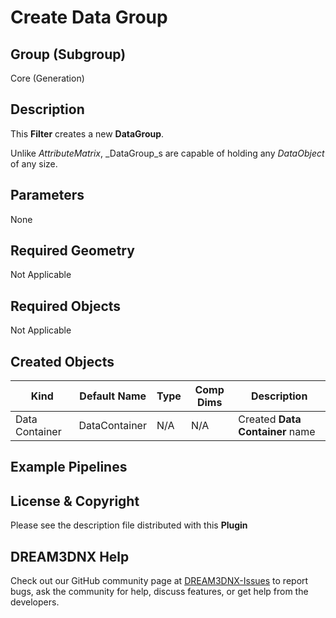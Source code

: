 # Create Data Group 


## Group (Subgroup) ##

Core (Generation)

## Description ##

This **Filter** creates a new **DataGroup**.

Unlike _AttributeMatrix_, _DataGroup_s are capable of holding any *DataObject* of any size.

## Parameters ##

None

## Required Geometry ##

Not Applicable

## Required Objects ##

Not Applicable

## Created Objects ##

| Kind | Default Name | Type | Comp Dims | Description |
|------|--------------|-------------|---------|----------------|
| Data Container | DataContainer | N/A | N/A | Created **Data Container** name |


## Example Pipelines ##



## License & Copyright ##

Please see the description file distributed with this **Plugin**

## DREAM3DNX Help

Check out our GitHub community page at [DREAM3DNX-Issues](https://github.com/BlueQuartzSoftware/DREAM3DNX-Issues) to report bugs, ask the community for help, discuss features, or get help from the developers.


